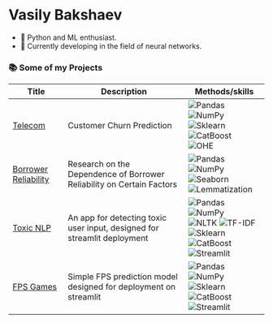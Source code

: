 # **Vasily Bakshaev**  
- 🚀 Python and ML enthusiast.
- 📖 Currently developing in the field of neural networks.

### 📚 Some of my Projects

|Title | Description | Methods/skills|
|--|--|--|
| [Telecom](https://github.com/VasilyBakshaev/Telecom) | Customer Churn Prediction| ![Pandas](https://img.shields.io/badge/Pandas-DBA9CE) ![NumPy](https://img.shields.io/badge/NumPy-9292C2) <br /> ![Sklearn](https://img.shields.io/badge/Sklearn-F28589) ![CatBoost](https://img.shields.io/badge/CatBoost-767FA6) <br /> ![OHE](https://img.shields.io/badge/OHE-58949C)|
| [Borrower Reliability](https://github.com/VasilyBakshaev/Borrower_Reliability) | Research on the Dependence of Borrower Reliability on Certain Factors | ![Pandas](https://img.shields.io/badge/Pandas-DBA9CE) ![NumPy](https://img.shields.io/badge/NumPy-9292C2) <br /> ![Seaborn](https://img.shields.io/badge/Seaborn-9ABBD9) ![Lemmatization](https://img.shields.io/badge/Lemmatization-D1E5AE) |
| [Toxic NLP](https://github.com/VasilyBakshaev/Toxic_NLP) | An app for detecting toxic user input, designed for streamlit deployment | ![Pandas](https://img.shields.io/badge/Pandas-DBA9CE) ![NumPy](https://img.shields.io/badge/NumPy-9292C2) <br /> ![NLTK](https://img.shields.io/badge/NLTK-FAEFCA) ![TF-IDF](https://img.shields.io/badge/TF_IDF-FFCBB5) <br />  ![Sklearn](https://img.shields.io/badge/Sklearn-F28589) ![CatBoost](https://img.shields.io/badge/CatBoost-767FA6) <br />  ![Streamlit](https://img.shields.io/badge/Streamlit-B4F0D4)|
| [FPS Games](https://github.com/VasilyBakshaev/FPS_Games) | Simple FPS prediction model designed for deployment on streamlit| ![Pandas](https://img.shields.io/badge/Pandas-DBA9CE) ![NumPy](https://img.shields.io/badge/NumPy-9292C2) <br /> ![Sklearn](https://img.shields.io/badge/Sklearn-F28589) ![CatBoost](https://img.shields.io/badge/CatBoost-767FA6) <br /> ![Streamlit](https://img.shields.io/badge/Streamlit-B4F0D4)| 
